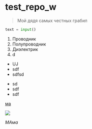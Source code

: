 # test_repo_w

> Мой дядя самых честных грабил

```python
text = input()
```
1.	Проводник
2.	Полупроводник
3.	Диэлектрик
4.	d

* UJ
* sdf
* sdfsd


- sd
- sdf
- sdf


[ма](https://www.youtube.com/channel/UC-PZfuG0HYmvxwhIiW7qOWQ)

![](https://miro.medium.com/max/966/1*KoGFSzHVSnX2bbLxR_oIvA.png)

*МАма*
